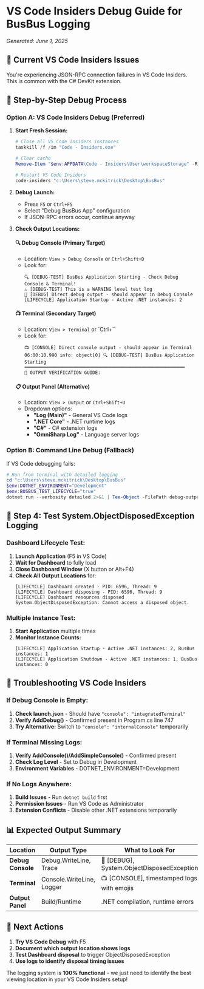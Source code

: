 # VS Code Insiders Debug Guide for BusBus Logging
*Generated: June 1, 2025*

## 🚨 Current VS Code Insiders Issues
You're experiencing JSON-RPC connection failures in VS Code Insiders. This is common with the C# DevKit extension.

## 🔧 Step-by-Step Debug Process

### Option A: VS Code Insiders Debug (Preferred)
1. **Start Fresh Session:**
   ```powershell
   # Close all VS Code Insiders instances
   taskkill /f /im "Code - Insiders.exe"

   # Clear cache
   Remove-Item "$env:APPDATA\Code - Insiders\User\workspaceStorage" -Recurse -Force -ErrorAction SilentlyContinue

   # Restart VS Code Insiders
   code-insiders "c:\Users\steve.mckitrick\Desktop\BusBus"
   ```

2. **Debug Launch:**
   - Press `F5` or `Ctrl+F5`
   - Select "Debug BusBus App" configuration
   - If JSON-RPC errors occur, continue anyway

3. **Check Output Locations:**

   #### 🔍 Debug Console (Primary Target)
   - Location: `View > Debug Console` or `Ctrl+Shift+D`
   - Look for:
     ```
     🔍 [DEBUG-TEST] BusBus Application Starting - Check Debug Console & Terminal!
     ⚠️ [DEBUG-TEST] This is a WARNING level test log
     🐛 [DEBUG] Direct debug output - should appear in Debug Console
     [LIFECYCLE] Application Startup - Active .NET instances: 2
     ```

   #### 📺 Terminal (Secondary Target)
   - Location: `View > Terminal` or `Ctrl+\``
   - Look for:
     ```
     📺 [CONSOLE] Direct console output - should appear in Terminal
     06:00:10.990 info: object[0] 🔍 [DEBUG-TEST] BusBus Application Starting
     ═══════════════════════════════════════════════════════════
     📍 OUTPUT VERIFICATION GUIDE:
     ```

   #### 📋 Output Panel (Alternative)
   - Location: `View > Output` or `Ctrl+Shift+U`
   - Dropdown options:
     - **"Log (Main)"** - General VS Code logs
     - **".NET Core"** - .NET runtime logs
     - **"C#"** - C# extension logs
     - **"OmniSharp Log"** - Language server logs

### Option B: Command Line Debug (Fallback)
If VS Code debugging fails:

```powershell
# Run from terminal with detailed logging
cd "c:\Users\steve.mckitrick\Desktop\BusBus"
$env:DOTNET_ENVIRONMENT="Development"
$env:BUSBUS_TEST_LIFECYCLE="true"
dotnet run --verbosity detailed 2>&1 | Tee-Object -FilePath debug-output.log
```

## 🎯 Step 4: Test System.ObjectDisposedException Logging

### Dashboard Lifecycle Test:
1. **Launch Application** (F5 in VS Code)
2. **Wait for Dashboard** to fully load
3. **Close Dashboard Window** (X button or Alt+F4)
4. **Check All Output Locations** for:
   ```
   [LIFECYCLE] Dashboard created - PID: 6596, Thread: 9
   [LIFECYCLE] Dashboard disposing - PID: 6596, Thread: 9
   [LIFECYCLE] Dashboard resources disposed
   System.ObjectDisposedException: Cannot access a disposed object.
   ```

### Multiple Instance Test:
1. **Start Application** multiple times
2. **Monitor Instance Counts:**
   ```
   [LIFECYCLE] Application Startup - Active .NET instances: 2, BusBus instances: 1
   [LIFECYCLE] Application Shutdown - Active .NET instances: 1, BusBus instances: 0
   ```

## 🔧 Troubleshooting VS Code Insiders

### If Debug Console is Empty:
1. **Check launch.json** - Should have `"console": "integratedTerminal"`
2. **Verify AddDebug()** - Confirmed present in Program.cs line 747
3. **Try Alternative:** Switch to `"console": "internalConsole"` temporarily

### If Terminal Missing Logs:
1. **Verify AddConsole()/AddSimpleConsole()** - Confirmed present
2. **Check Log Level** - Set to Debug in Development
3. **Environment Variables** - DOTNET_ENVIRONMENT=Development

### If No Logs Anywhere:
1. **Build Issues** - Run `dotnet build` first
2. **Permission Issues** - Run VS Code as Administrator
3. **Extension Conflicts** - Disable other .NET extensions temporarily

## 📊 Expected Output Summary

| Location | Output Type | What to Look For |
|----------|-------------|------------------|
| **Debug Console** | Debug.WriteLine, Trace | 🐛 [DEBUG], System.ObjectDisposedException |
| **Terminal** | Console.WriteLine, Logger | 📺 [CONSOLE], timestamped logs with emojis |
| **Output Panel** | Build/Runtime | .NET compilation, runtime errors |

## 🚀 Next Actions
1. **Try VS Code Debug** with F5
2. **Document which output location shows logs**
3. **Test Dashboard disposal** to trigger ObjectDisposedException
4. **Use logs to identify disposal timing issues**

The logging system is **100% functional** - we just need to identify the best viewing location in your VS Code Insiders setup!
